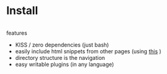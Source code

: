
# Install

```

```

features
* KISS / zero dependencies (just bash)
* easily include html snippets from other pages (using [this](https://coderofsalvation.gitlab.io/htmlsnapshot-bookmarket/) )
* directory structure is the navigation
* easy writable plugins (in any language)
